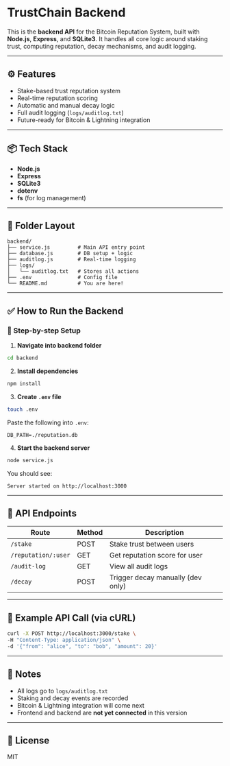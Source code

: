 # TrustChain Backend

This is the **backend API** for the Bitcoin Reputation System, built with **Node.js**, **Express**, and **SQLite3**. It handles all core logic around staking trust, computing reputation, decay mechanisms, and audit logging.

---

## ⚙️ Features

- Stake-based trust reputation system
- Real-time reputation scoring
- Automatic and manual decay logic
- Full audit logging (`logs/auditlog.txt`)
- Future-ready for Bitcoin & Lightning integration

---

## 📦 Tech Stack

- **Node.js**
- **Express**
- **SQLite3**
- **dotenv**
- **fs** (for log management)

---

## 📁 Folder Layout

```
backend/
├── service.js         # Main API entry point
├── database.js        # DB setup + logic
├── auditlog.js        # Real-time logging
├── logs/
│   └── auditlog.txt   # Stores all actions
├── .env               # Config file
└── README.md          # You are here!
```

---

## ✅ How to Run the Backend

### 📍 Step-by-step Setup

1. **Navigate into backend folder**

```bash
cd backend
```

2. **Install dependencies**

```bash
npm install
```

3. **Create `.env` file**

```bash
touch .env
```

Paste the following into `.env`:

```
DB_PATH=./reputation.db
```

4. **Start the backend server**

```bash
node service.js
```

You should see:
```
Server started on http://localhost:3000
```

---

## 🔌 API Endpoints

| Route                 | Method | Description                          |
|----------------------|--------|--------------------------------------|
| `/stake`             | POST   | Stake trust between users            |
| `/reputation/:user`  | GET    | Get reputation score for user        |
| `/audit-log`         | GET    | View all audit logs                  |
| `/decay`             | POST   | Trigger decay manually (dev only)    |

---

## 🧪 Example API Call (via cURL)

```bash
curl -X POST http://localhost:3000/stake \
-H "Content-Type: application/json" \
-d '{"from": "alice", "to": "bob", "amount": 20}'
```

---

## 📝 Notes

- All logs go to `logs/auditlog.txt`
- Staking and decay events are recorded
- Bitcoin & Lightning integration will come next
- Frontend and backend are **not yet connected** in this version

---

## 📄 License

MIT
